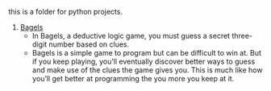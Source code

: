 this is a folder for python projects.
1. [Bagels](./Bagels/) 
    - In Bagels, a deductive logic game, you must guess a secret three-digit number based on clues.
    - Bagels is a simple game to program but can be difficult to win at. But if you keep playing, you’ll eventually discover better ways to guess and make use of the clues the game gives you. This is much like how you’ll get better at programming the you more you keep at it.